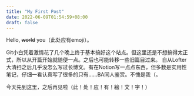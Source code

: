 ```yaml
---
title: "My First Post"
date: 2022-06-09T01:54:59+08:00
draft: false
---
```


Hello, ~~world~~ you（此处应有emoji）。

Git小白凭着激情花了几个晚上终于基本搞好这个站点。但这里还是不想搞得太正式，所以从开篇开始就随便一点。之后也可能转移一些旧篇目过来。
自从Lofter大清扫之后几乎没怎么写过长博文。有在Notion写一点点东西，但多数是实用性笔记，仔细一看认真写了很多的只有……BA同人鉴赏。不愧是我（。

今天先到这里，之后再见啦（此！处！应！有！絵！文！字！）

